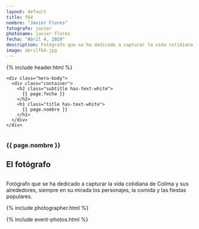 ```yaml
---
layout: default
title: f64
nombre: "Javier Flores"
fotografo: javier
photoname: javier-flores
fecha: "Abril 4, 2019"
description: Fotógrafo que se ha dedicado a capturar la vida cotidiana de Colima y sus alrededores.
image: abrilf64.jpg
---
```

<div class="parallax-container">
  <section class="hero is-large has-text-centered parallax intro intro-javier">
    {% include header.html %}

    <div class="hero-body">
      <div class="container">
        <h2 class="subtitle has-text-white">
          {{ page.fecha }}
        </h2>
        <h1 class="title has-text-white">
          {{ page.nombre }}
        </h1>
      </div>
    </div>
  </section>

  <section id="f64" class="hero is-white f64">
    <div class="hero-body">
      <div class="columns">
        <div class="column">
          <div class="column is-three-fifths">
            <h3>{{ page.nombre }}</h3>
            <h1>El fotógrafo</h1>
          </div>
          <div class="column is-three-fifths">
            <p>
            Fotógrafo que se ha dedicado a capturar la vida cotidiana de Colima y sus alrededores, siempre en su mirada los personajes, la comida y las fiestas populares.
            </p>
          </div>
        </div>
      </div>
    </div>
  </section>

  <section class="hero is-white event">
    <div class="hero-body">
      <a name="eventos"></a>
      {% include photographer.html %}
    </div>
  </section>

  {% include event-photos.html %}
</div>

